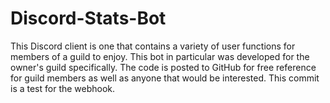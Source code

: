# Discord-Stats-Bot

This Discord client is one that contains a variety of user functions for members of a guild to enjoy. This bot in particular was developed for the owner's guild specifically. The code is posted to GitHub for free reference for guild members as well as anyone that would be interested. This commit is a test for the webhook.
